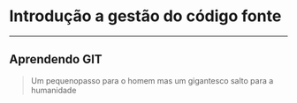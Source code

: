 # Introdução a gestão do código fonte
---
## Aprendendo GIT

> Um pequenopasso para o homem mas um gigantesco salto para a humanidade
